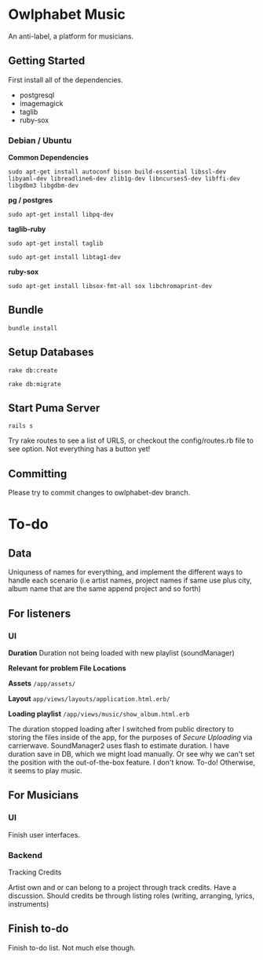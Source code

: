 # Owlphabet Music
An anti-label, a platform for musicians.

## Getting Started
First install all of the dependencies.


* postgresql
* imagemagick
* taglib
* ruby-sox
 

### Debian / Ubuntu

**Common Dependencies**

`sudo apt-get install autoconf bison build-essential libssl-dev libyaml-dev libreadline6-dev zlib1g-dev libncurses5-dev libffi-dev libgdbm3 libgdbm-dev`

**pg / postgres**

`sudo apt-get install libpq-dev`

**taglib-ruby**

`sudo apt-get install taglib`

`sudo apt-get install libtag1-dev`

**ruby-sox**

`sudo apt-get install libsox-fmt-all sox libchromaprint-dev`

## Bundle 
`bundle install`

## Setup Databases 
`rake db:create`

`rake db:migrate`

## Start Puma Server
`rails s`

Try rake routes to see a list of URLS, or checkout the config/routes.rb file to see option. Not everything has a button yet!

## Committing
Please try to commit changes to owlphabet-dev branch.

# To-do

## Data
Uniquness of names for everything, and implement the different ways to handle each scenario (i.e artist names, project names if same use plus city, album name that are the same append project and so forth) 

## For listeners

### UI

**Duration**
Duration not being loaded with new playlist (soundManager) 

**Relevant for problem File Locations**

**Assets**
`/app/assets/`

**Layout**
`app/views/layouts/application.html.erb/`

**Loading playlist**
`/app/views/music/show_album.html.erb`

The duration stopped loading after I switched from public directory to storing the files inside of the app, for the purposes of *Secure Uploading* via carrierwave. SoundManager2 uses flash to estimate duration. I have duration save in DB, which we might load manually. Or see why we can't set the position with the out-of-the-box feature. I don't know. To-do! Otherwise, it seems to play music.

## For Musicians

### UI

Finish user interfaces.

### Backend

Tracking Credits

Artist own and or can belong to a project through track credits. Have a discussion. Should credits be through listing roles (writing, arranging, lyrics, instruments)

## Finish to-do
Finish to-do list. Not much else though. 